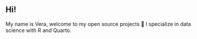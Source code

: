 ## Hi!
My name is Vera, welcome to my open source projects :tea:
I specialize in data science with R and Quarto.
